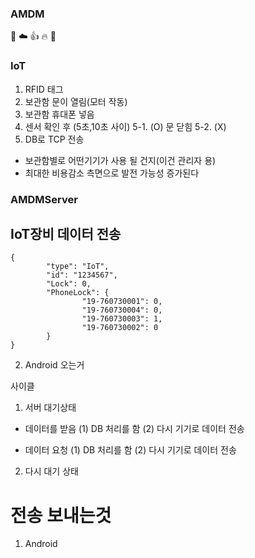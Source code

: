 ### AMDM
💙 ☁️ 👍 🔥 🙌

### IoT
1. RFID 태그
2. 보관함 문이 열림(모터 작동)
3. 보관함 휴대폰 넣음
4. 센서 확인 후 (5초,10초 사이) 
5-1. (O) 문 닫힘
5-2. (X)
6. DB로 TCP 전송 

- 보관함별로 어떤기기가 사용 될 건지(이건 관리자 용)
- 최대한 비용감소 측면으로 발전 가능성 증가된다

### AMDMServer
## IoT장비 데이터 전송
```
{
        "type": "IoT",
        "id": "1234567",
        "Lock": 0,
        "PhoneLock": {
                "19-760730001": 0,
                "19-760730004": 0,
                "19-760730003": 1,
                "19-760730002": 0
        }
}
```
2. Android 오는거

사이클
1. 서버 대기상태

- 데이터를 받음 
 (1) DB 처리를 함
 (2) 다시 기기로 데이터 전송

- 데이터 요청
 (1) DB 처리를 함
 (2) 다시 기기로 데이터 전송

2. 다시 대기 상태

# 전송 보내는것
1. Android





